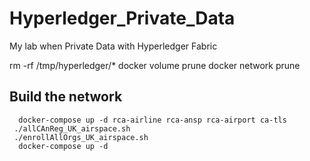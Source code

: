 # Hyperledger_Private_Data
My lab when Private Data with Hyperledger Fabric


>>>
rm -rf /tmp/hyperledger/*
docker volume prune
docker network prune

## Build the network
```
  docker-compose up -d rca-airline rca-ansp rca-airport ca-tls
 ./allCAnReg_UK_airspace.sh
 ./enrollAllOrgs_UK_airspace.sh
  docker-compose up -d
```
